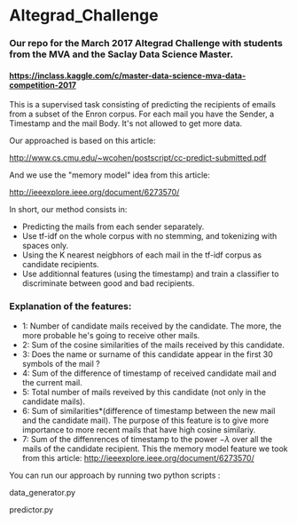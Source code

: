 # Altegrad_Challenge

### Our repo for the March 2017 Altegrad Challenge with students from the MVA and the Saclay Data Science Master.

#### https://inclass.kaggle.com/c/master-data-science-mva-data-competition-2017

This is a supervised task consisting of predicting the recipients of emails from a subset of the Enron corpus. For each mail you have the Sender, a Timestamp and the mail Body. It's not allowed to get more data.

Our approached is based on this article:

http://www.cs.cmu.edu/~wcohen/postscript/cc-predict-submitted.pdf

And we use the "memory model" idea from this article:

http://ieeexplore.ieee.org/document/6273570/

In short, our method consists in:

- Predicting the mails from each sender separately.
- Use tf-idf on the whole corpus with no stemming, and tokenizing with spaces only.
- Using the K nearest neigbhors of each mail in the tf-idf corpus as candidate recipients.
- Use additionnal features (using the timestamp) and train a classifier to discriminate between good and bad recipients.

### Explanation of the features:

- 1: Number of candidate mails received by the candidate. The more, the more probable he's going to receive other mails.
- 2: Sum of the cosine similarities of the mails received by this candidate.
- 3: Does the name or surname of this candidate appear in the first 30 symbols of the mail ?
- 4: Sum of the difference of timestamp of received candidate mail and the current mail.
- 5: Total number of mails reveived by this candidate (not only in the candidate mails).
- 6: Sum of similarities*(difference of timestamp between the new mail and the candidate mail). The purpose of this feature is to give more importance to more recent mails that have high cosine similariy.
- 7: Sum of the diffenrences of timestamp to the power $-\lambda$ over all the mails of the candidate recipient. This the memory model feature we took from this article: http://ieeexplore.ieee.org/document/6273570/

You can run our approach by running two python scripts :

data_generator.py

predictor.py
